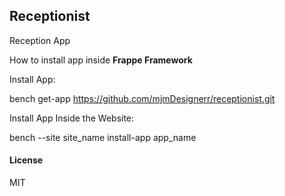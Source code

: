 ## Receptionist

Reception App


How to install app inside **Frappe Framework**

Install App:

bench get-app https://github.com/mjmDesignerr/receptionist.git


Install App Inside the Website:

bench --site site_name install-app app_name


#### License

MIT

